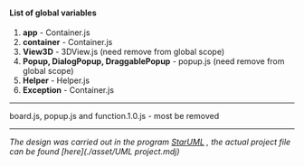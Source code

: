 #### List of global variables
1. **app** - Container.js
2. **container** - Container.js
3. **View3D** - 3DView.js (need remove from global scope)
4. **Popup, DialogPopup, DraggablePopup** - popup.js (need remove from global scope)
5. **Helper** - Helper.js
6. **Exception** - Container.js

---
board.js, popup.js and function.1.0.js - most be removed





---
_The design was carried out in the program [StarUML](http://staruml.io/) ,
the actual project file can be found [here](./asset/UML project.mdj)_